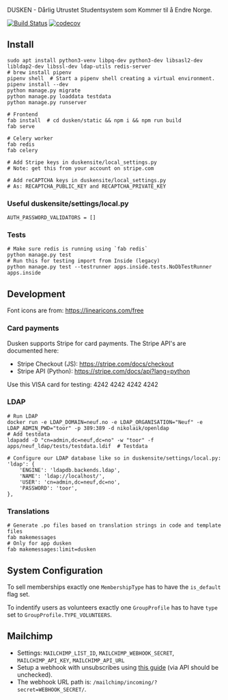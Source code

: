 DUSKEN - Dårlig Utrustet Studentsystem som Kommer til å Endre Norge.

[![Build Status](https://circleci.com/gh/edb-gjengen/dusken.png)](https://circleci.com/gh/edb-gjengen/dusken)
[![codecov](https://codecov.io/gh/edb-gjengen/dusken/branch/master/graph/badge.svg)](https://codecov.io/gh/edb-gjengen/dusken)

## Install
    sudo apt install python3-venv libpq-dev python3-dev libsasl2-dev libldap2-dev libssl-dev ldap-utils redis-server
    # brew install pipenv
    pipenv shell  # Start a pipenv shell creating a virtual environment.
    pipenv install --dev
    python manage.py migrate
    python manage.py loaddata testdata
    python manage.py runserver
    
    # Frontend
    fab install  # cd dusken/static && npm i && npm run build
    fab serve
    
    # Celery worker
    fab redis
    fab celery

    # Add Stripe keys in duskensite/local_settings.py
    # Note: get this from your account on stripe.com

    # Add reCAPTCHA keys in duskensite/local_settings.py
    # As: RECAPTCHA_PUBLIC_KEY and RECAPTCHA_PRIVATE_KEY


### Useful duskensite/settings/local.py

    AUTH_PASSWORD_VALIDATORS = []

### Tests

    # Make sure redis is running using `fab redis`
    python manage.py test
    # Run this for testing import from Inside (legacy)
    python manage.py test --testrunner apps.inside.tests.NoDbTestRunner apps.inside
    
## Development
Font icons are from: https://linearicons.com/free

### Card payments
Dusken supports Stripe for card payments. The Stripe API's are documented here:

* Stripe Checkout (JS): https://stripe.com/docs/checkout
* Stripe API (Python): https://stripe.com/docs/api?lang=python

Use this VISA card for testing: 4242 4242 4242 4242

### LDAP
    # Run LDAP
    docker run -e LDAP_DOMAIN=neuf.no -e LDAP_ORGANISATION="Neuf" -e LDAP_ADMIN_PWD="toor" -p 389:389 -d nikolaik/openldap
    # Add testdata
    ldapadd -D "cn=admin,dc=neuf,dc=no" -w "toor" -f apps/neuf_ldap/tests/testdata.ldif  # Testdata

    # Configure our LDAP database like so in duskensite/settings/local.py:
    'ldap': {
        'ENGINE': 'ldapdb.backends.ldap',
        'NAME': 'ldap://localhost/',
        'USER': 'cn=admin,dc=neuf,dc=no',
        'PASSWORD': 'toor',
    },

### Translations

    # Generate .po files based on translation strings in code and template files
    fab makemessages
    # Only for app dusken
    fab makemessages:limit=dusken

## System Configuration

To sell memberships exactly one `MembershipType` has to have the `is_default` flag set.

To indentify users as volunteers exactly one `GroupProfile` has to have `type` set to `GroupProfile.TYPE_VOLUNTEERS`.

## Mailchimp

- Settings: `MAILCHIMP_LIST_ID`, `MAILCHIMP_WEBHOOK_SECRET`, `MAILCHIMP_API_KEY`, `MAILCHIMP_API_URL`
- Setup a webhook with unsubscribes using [this guide](http://kb.mailchimp.com/integrations/api-integrations/how-to-set-up-webhooks) (via API should be unchecked).
- The webhook URL path is: `/mailchimp/incoming/?secret=WEBHOOK_SECRET/`.

